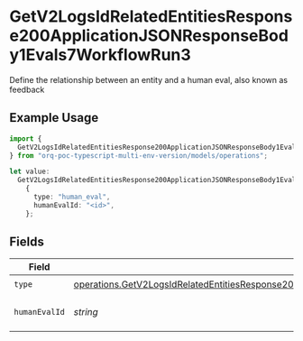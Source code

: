 # GetV2LogsIdRelatedEntitiesResponse200ApplicationJSONResponseBody1Evals7WorkflowRun3

Define the relationship between an entity and a human eval, also known as feedback

## Example Usage

```typescript
import {
  GetV2LogsIdRelatedEntitiesResponse200ApplicationJSONResponseBody1Evals7WorkflowRun3,
} from "orq-poc-typescript-multi-env-version/models/operations";

let value:
  GetV2LogsIdRelatedEntitiesResponse200ApplicationJSONResponseBody1Evals7WorkflowRun3 =
    {
      type: "human_eval",
      humanEvalId: "<id>",
    };
```

## Fields

| Field                                                                                                                                                                                                                                | Type                                                                                                                                                                                                                                 | Required                                                                                                                                                                                                                             | Description                                                                                                                                                                                                                          |
| ------------------------------------------------------------------------------------------------------------------------------------------------------------------------------------------------------------------------------------ | ------------------------------------------------------------------------------------------------------------------------------------------------------------------------------------------------------------------------------------ | ------------------------------------------------------------------------------------------------------------------------------------------------------------------------------------------------------------------------------------ | ------------------------------------------------------------------------------------------------------------------------------------------------------------------------------------------------------------------------------------ |
| `type`                                                                                                                                                                                                                               | [operations.GetV2LogsIdRelatedEntitiesResponse200ApplicationJSONResponseBody1Evals7WorkflowRunEvals33Type](../../models/operations/getv2logsidrelatedentitiesresponse200applicationjsonresponsebody1evals7workflowrunevals33type.md) | :heavy_check_mark:                                                                                                                                                                                                                   | N/A                                                                                                                                                                                                                                  |
| `humanEvalId`                                                                                                                                                                                                                        | *string*                                                                                                                                                                                                                             | :heavy_check_mark:                                                                                                                                                                                                                   | The id of the resource                                                                                                                                                                                                               |